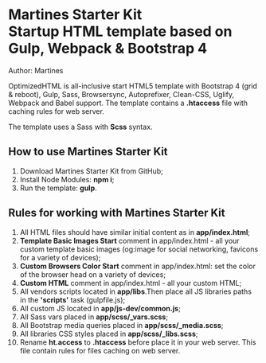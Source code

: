 <h1><strong>Martines Starter Kit</strong> <br>Startup HTML template based on Gulp, Webpack & Bootstrap 4</h1>

<p>Author: Martines</p>

<p>OptimizedHTML is all-inclusive start HTML5 template with Bootstrap 4 (grid & reboot), Gulp, Sass, Browsersync, Autoprefixer, Clean-CSS, Uglify, Webpack and Babel support. The template contains a <strong>.htaccess</strong> file with caching rules for web server.</p>


<p>The template uses a Sass with <strong>Scss</strong> syntax.</p>

<h2>How to use Martines Starter Kit</h2>

<ol>
	<li>Download Martines Starter Kit from GitHub;</li>
	<li>Install Node Modules: <strong>npm i</strong>;</li>
	<li>Run the template: <strong>gulp</strong>.</li>
</ol>

<h2>Rules for working with Martines Starter Kit</h2>

<ol>
	<li>All HTML files should have similar initial content as in <strong>app/index.html</strong>;</li>
	<li><strong>Template Basic Images Start</strong> comment in app/index.html - all your custom template basic images (og:image for social networking, favicons for a variety of devices);</li>
	<li><strong>Custom Browsers Color Start</strong> comment in app/index.html: set the color of the browser head on a variety of devices;</li>
	<li><strong>Custom HTML</strong> comment in app/index.html - all your custom HTML;</li>
	<li>All vendors scripts located in <strong>app/libs</strong>.Then place all JS libraries paths in the <strong>'scripts'</strong> task (gulpfile.js);</li>
	<li>All custom JS located in <strong>app/js-dev/common.js</strong>;</li>
	<li>All Sass vars placed in <strong>app/scss/_vars.scss</strong>;</li>
	<li>All Bootstrap media queries placed in <strong>app/scss/_media.scss</strong>;</li>
	<li>All libraries CSS styles placed in <strong>app/scss/_libs.scss</strong>;</li>
	<li>Rename <strong>ht.access</strong> to <strong>.htaccess</strong> before place it in your web server. This file contain rules for files caching on web server.</li>
</ol>
